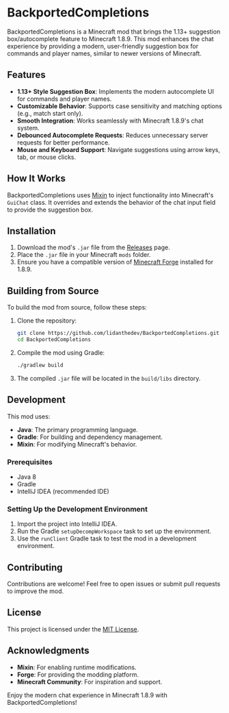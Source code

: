 # BackportedCompletions

BackportedCompletions is a Minecraft mod that brings the 1.13+ suggestion box/autocomplete feature to Minecraft 1.8.9. This mod enhances the chat experience by providing a modern, user-friendly suggestion box for commands and player names, similar to newer versions of Minecraft.

## Features
- **1.13+ Style Suggestion Box**: Implements the modern autocomplete UI for commands and player names.
- **Customizable Behavior**: Supports case sensitivity and matching options (e.g., match start only).
- **Smooth Integration**: Works seamlessly with Minecraft 1.8.9's chat system.
- **Debounced Autocomplete Requests**: Reduces unnecessary server requests for better performance.
- **Mouse and Keyboard Support**: Navigate suggestions using arrow keys, tab, or mouse clicks.

## How It Works
BackportedCompletions uses [Mixin](https://github.com/SpongePowered/Mixin) to inject functionality into Minecraft's `GuiChat` class. It overrides and extends the behavior of the chat input field to provide the suggestion box.

## Installation
1. Download the mod's `.jar` file from the [Releases](https://github.com/lidanthedev/BackportedCompletions/releases) page.
2. Place the `.jar` file in your Minecraft `mods` folder.
3. Ensure you have a compatible version of [Minecraft Forge](https://files.minecraftforge.net/) installed for 1.8.9.

## Building from Source
To build the mod from source, follow these steps:

1. Clone the repository:
   ```bash
   git clone https://github.com/lidanthedev/BackportedCompletions.git
   cd BackportedCompletions
   ```

2. Compile the mod using Gradle:
   ```bash
   ./gradlew build
   ```

3. The compiled `.jar` file will be located in the `build/libs` directory.

## Development
This mod uses:
- **Java**: The primary programming language.
- **Gradle**: For building and dependency management.
- **Mixin**: For modifying Minecraft's behavior.

### Prerequisites
- Java 8
- Gradle
- IntelliJ IDEA (recommended IDE)

### Setting Up the Development Environment
1. Import the project into IntelliJ IDEA.
2. Run the Gradle `setupDecompWorkspace` task to set up the environment.
3. Use the `runClient` Gradle task to test the mod in a development environment.

## Contributing
Contributions are welcome! Feel free to open issues or submit pull requests to improve the mod.

## License
This project is licensed under the [MIT License](LICENSE).

## Acknowledgments
- **Mixin**: For enabling runtime modifications.
- **Forge**: For providing the modding platform.
- **Minecraft Community**: For inspiration and support.

Enjoy the modern chat experience in Minecraft 1.8.9 with BackportedCompletions!